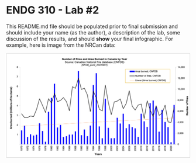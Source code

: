 # ENDG 310 - Lab #2

This README.md file should be populated prior to final submission and should include your name (as the author), a description of the lab, some discussion of the results, and should **show** your final infographic.  For example, here is image from the NRCan data:

<img src="./images/nrcan_historical_fires.png" alt="NRCan summary of annual wild fires" title="Annual burned area in Canada"/>
